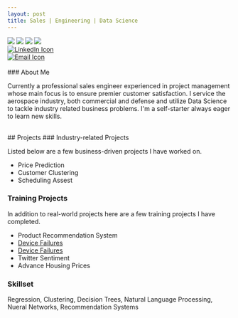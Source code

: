 ```yaml
---
layout: post
title: Sales | Engineering | Data Science
---
```

<div id="cf4a" class="shadow">
  <img src="/blog/public/power-of-the-handshake-.jpg" />
  <img src="/blog/public/electronics.jpg" />
  <img src="/blog/public/datascience1.jpg" />
  <img src="/blog/public/robotics.jpg" />
</div>

<div id="icons">
  <div class = "imgContainer">
    <a href="https://www.linkedin.com/in/randy-nolden-86096323/">
      <img src="/blog/public/square-linkedin.png" alt="LinkedIn Icon">
    </a>
  </div>  
  <div class = "imgContainer">  
    <a href="mailto:rnolden3@gmail.com">
      <img src="/blog/public/email_icon1.jpg" alt="Email Icon">
    </a>
  </div>  
</div>

<br>
### About Me

Currently a professional sales engineer experienced in project management whose main focus is to ensure premier customer satisfaction. I service the aerospace industry, both commercial and defense and utilize Data Science to tackle industry related business problems. I'm a self-starter always eager to learn new skills. 

<br>
<a name="projects"></a>
## Projects
### Industry-related Projects

Listed below are a few business-driven projects I have worked on.

* Price Prediction
* Customer Clustering
* Scheduling Assest

### Training Projects

In addition to real-world projects here are a few training projects I have completed. 

* Product Recommendation System
* <a href="/_layouts/page.html">Device Failures</a>
* <a href="/page.html">Device Failures</a>
* Twitter Sentiment
* Advance Housing Prices


### Skillset

Regression, Clustering, Decision Trees, Natural Language Processing, Nueral Networks, Recommendation Systems

